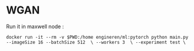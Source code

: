 # WGAN

Run it in maxwell node :

`docker run -it --rm -v $PWD:/home engineren/ml:pytorch python main.py --imageSize 16 --batchSize 512  \
       --workers 3  \
       --experiment test \`
